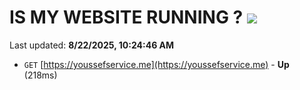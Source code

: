 # IS MY WEBSITE RUNNING ? [![](https://img.shields.io/static/v1?label=Sponsor&message=%E2%9D%A4&logo=GitHub&color=%23fe8e86)](https://github.com/sponsors/Youssef-Lehmam)

Last updated: **8/22/2025, 10:24:46 AM**

- `GET` [https://youssefservice.me](https://youssefservice.me) - **Up** (218ms)
